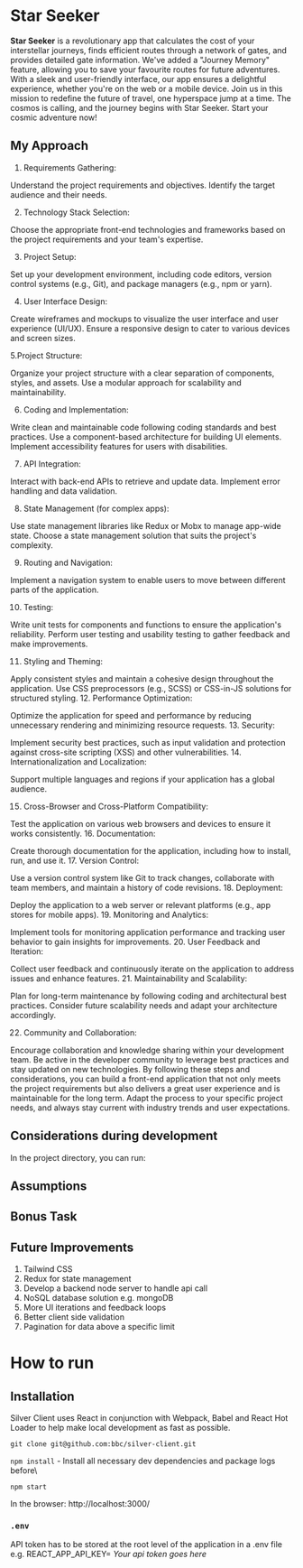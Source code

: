 # Star Seeker

**Star Seeker** is a revolutionary app that calculates the cost of your interstellar journeys, finds efficient routes through a network of gates, and provides detailed gate information. We've added a "Journey Memory" feature, allowing you to save your favourite routes for future adventures. With a sleek and user-friendly interface, our app ensures a delightful experience, whether you're on the web or a mobile device. Join us in this mission to redefine the future of travel, one hyperspace jump at a time. The cosmos is calling, and the journey begins with Star Seeker. Start your cosmic adventure now!

## My Approach

1. Requirements Gathering:

Understand the project requirements and objectives.
Identify the target audience and their needs.

2. Technology Stack Selection:

Choose the appropriate front-end technologies and frameworks based on the project requirements and your team's expertise.

3. Project Setup:

Set up your development environment, including code editors, version control systems (e.g., Git), and package managers (e.g., npm or yarn).

4. User Interface Design:

Create wireframes and mockups to visualize the user interface and user experience (UI/UX).
Ensure a responsive design to cater to various devices and screen sizes.

5.Project Structure:

Organize your project structure with a clear separation of components, styles, and assets.
Use a modular approach for scalability and maintainability.

6. Coding and Implementation:

Write clean and maintainable code following coding standards and best practices.
Use a component-based architecture for building UI elements.
Implement accessibility features for users with disabilities.

7. API Integration:

Interact with back-end APIs to retrieve and update data.
Implement error handling and data validation.

8. State Management (for complex apps):

Use state management libraries like Redux or Mobx to manage app-wide state.
Choose a state management solution that suits the project's complexity.

9. Routing and Navigation:

Implement a navigation system to enable users to move between different parts of the application.

10. Testing:

Write unit tests for components and functions to ensure the application's reliability.
Perform user testing and usability testing to gather feedback and make improvements.

11. Styling and Theming:

Apply consistent styles and maintain a cohesive design throughout the application.
Use CSS preprocessors (e.g., SCSS) or CSS-in-JS solutions for structured styling.
12. Performance Optimization:

Optimize the application for speed and performance by reducing unnecessary rendering and minimizing resource requests.
13. Security:

Implement security best practices, such as input validation and protection against cross-site scripting (XSS) and other vulnerabilities.
14. Internationalization and Localization:

Support multiple languages and regions if your application has a global audience.

15. Cross-Browser and Cross-Platform Compatibility:

Test the application on various web browsers and devices to ensure it works consistently.
16. Documentation:

Create thorough documentation for the application, including how to install, run, and use it.
17. Version Control:

Use a version control system like Git to track changes, collaborate with team members, and maintain a history of code revisions.
18. Deployment:

Deploy the application to a web server or relevant platforms (e.g., app stores for mobile apps).
19. Monitoring and Analytics:

Implement tools for monitoring application performance and tracking user behavior to gain insights for improvements.
20. User Feedback and Iteration:

Collect user feedback and continuously iterate on the application to address issues and enhance features.
21. Maintainability and Scalability:

Plan for long-term maintenance by following coding and architectural best practices.
Consider future scalability needs and adapt your architecture accordingly.

22. Community and Collaboration:

Encourage collaboration and knowledge sharing within your development team.
Be active in the developer community to leverage best practices and stay updated on new technologies.
By following these steps and considerations, you can build a front-end application that not only meets the project requirements but also delivers a great user experience and is maintainable for the long term. Adapt the process to your specific project needs, and always stay current with industry trends and user expectations.

## Considerations during development

In the project directory, you can run:

## Assumptions


## Bonus Task

## Future Improvements

1. Tailwind CSS
2. Redux for state management
3. Develop a backend node server to handle api call
4. NoSQL database solution e.g. mongoDB
5. More UI iterations and feedback loops
6. Better client side validation
7. Pagination for data above a specific limit

# How to run 

## Installation

Silver Client uses React in conjunction with Webpack, Babel and React Hot Loader to help make local development as fast as possible.

`git clone git@github.com:bbc/silver-client.git`

`npm install` - Install all necessary dev dependencies and package logs before\

`npm start`

In the browser:
http://localhost:3000/

### `.env`
API token has to be stored at the root level of the application in a .env file e.g. REACT_APP_API_KEY= *Your api token goes here*







